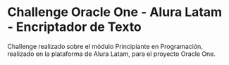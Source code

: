 # Challenge Oracle One - Alura Latam - Encriptador de Texto #
Challenge realizado sobre el módulo Principiante en Programación, realizado en la plataforma de Alura Latam, para el proyecto Oracle One.
